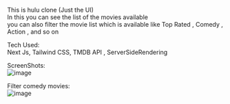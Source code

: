 This is hulu clone (Just the  UI) </br>
In this you can see the list of the movies available </br>
you can also filter the movie list which is available like Top Rated , Comedy , Action , and so on </br>

Tech Used:</br>
Next Js, Tailwind CSS, TMDB API , ServerSideRendering


ScreenShots:</br>
![image](https://user-images.githubusercontent.com/79025576/133552312-bb5edf22-93db-430a-9ec3-2dfce199a70c.png)

Filter comedy movies:</br>
![image](https://user-images.githubusercontent.com/79025576/133553552-d685609b-d8bf-4e73-a07b-edc46632009f.png)
